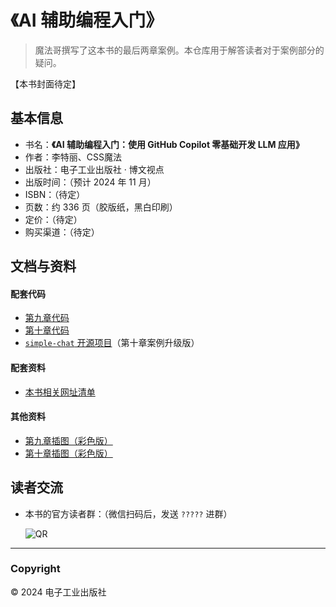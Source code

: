 # 《AI 辅助编程入门》

> 魔法哥撰写了这本书的最后两章案例。本仓库用于解答读者对于案例部分的疑问。

【本书封面待定】

## 基本信息

* 书名：**《AI 辅助编程入门：使用 GitHub Copilot 零基础开发 LLM 应用》**
* 作者：李特丽、CSS魔法
* 出版社：电子工业出版社 · 博文视点
* 出版时间：（预计 2024 年 11 月）
* ISBN：（待定）
* 页数：约 336 页（胶版纸，黑白印刷）
* 定价：（待定）
* 购买渠道：（待定）



## 文档与资料 <a name="doc">&nbsp;</a>

#### 配套代码

* [第九章代码](https://github.com/liteli1987gmail/ai-assisdant-book/tree/main/ch9)
* [第十章代码](https://github.com/liteli1987gmail/ai-assisdant-book/tree/main/ch10)
* [`simple-chat` 开源项目](https://github.com/cssmagic/simple-chat)（第十章案例升级版）

#### 配套资料

* [本书相关网址清单](https://github.com/cssmagic/AI-Assisted-LLM-Dev-Book/issues/2)

#### 其他资料

* [第九章插图（彩色版）](./figures/chapter-09)
* [第十章插图（彩色版）](./figures/chapter-10)



## 读者交流 <a name="feedback">&nbsp;</a>

<!-- * 关于本书案例部分的疑问、讨论、反馈，[请发 issue](https://github.com/cssmagic/AI-Assisted-LLM-Dev-Book/issues/new)。 -->

* 本书的官方读者群：（微信扫码后，发送 `?????` 进群）

	![QR](https://github.com/user-attachments/assets/ee3fd40a-2450-437b-b55a-8e2e360c1b0f)


***

### Copyright

© 2024 电子工业出版社
